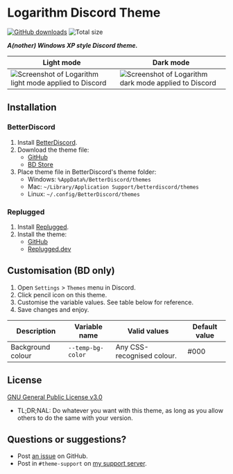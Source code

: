 [light]: https://user-images.githubusercontent.com/29710355/233753957-b581ff4c-bb70-4f13-8504-b3a4dd5c57e8.png
[dark]: https://user-images.githubusercontent.com/29710355/233753967-87358b2b-aa49-4056-a5a4-891de58756df.png

# Logarithm Discord Theme
[![GitHub downloads](https://img.shields.io/github/downloads/saltssaumure/xp2-discord-theme/total?color=purple&label=GitHub%20downloads&style=flat-square)](https://github.com/Saltssaumure/xp2-discord-theme/releases/latest "Latest release")
![Total size](https://img.shields.io/github/repo-size/saltssaumure/xp2-discord-theme?style=flat-square "Total size")

***A(nother) Windows XP style Discord theme.***

| Light mode                                                      | Dark mode                                                     |
| --------------------------------------------------------------- | ------------------------------------------------------------- |
| ![Screenshot of Logarithm light mode applied to Discord][light] | ![Screenshot of Logarithm dark mode applied to Discord][dark] |

## Installation

### BetterDiscord
1. Install [BetterDiscord](https://betterdiscord.app/).
2. Download the theme file:
    - [GitHub](https://github.com/Saltssaumure/xp2-discord-theme/releases/latest)
    - [BD Store](https://betterdiscord.app/theme/?id=000)
3. Place theme file in BetterDiscord's theme folder:
    - Windows: `%AppData%/BetterDiscord/themes`
    - Mac: `~/Library/Application Support/betterdiscord/themes`
    - Linux: `~/.config/BetterDiscord/themes`

### Replugged
1. Install [Replugged](https://replugged.dev/).
2. Install the theme:
    - [GitHub](https://github.com/Saltssaumure/xp2-discord-theme/releases/latest)
    - [Replugged.dev](https://replugged.dev/install?identifier=Saltssaumure/xp2-discord-theme&source=github)

## Customisation (BD only)
1. Open `Settings` > `Themes` menu in Discord.
2. Click pencil icon on this theme.
3. Customise the variable values. See table below for reference.
4. Save changes and enjoy.

| Description       | Variable name     | Valid values               | Default value |
|-------------------|-------------------|----------------------------|---------------|
| Background colour | `--temp-bg-color` | Any CSS-recognised colour. | #000          |

## License
[GNU General Public License v3.0](https://github.com/Saltssaumure/xp2-discord-theme/blob/main/LICENSE)
- <span title="Too long; didn't read; not a lawyer">TL;DR;NAL</span>: Do whatever you want with this theme, as long as you allow others to do the same with your version.

## Questions or suggestions?
- Post [an issue](https://github.com/Saltssaumure/xp2-discord-theme/issues) on GitHub.
- Post in `#theme-support` on [my support server](https://discord.gg/uy8nKQVatp).
